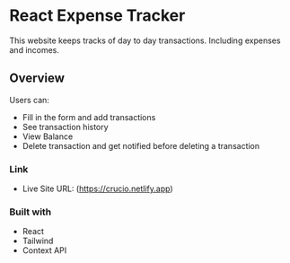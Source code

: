 # React Expense Tracker

This website keeps tracks of day to day transactions. Including expenses and incomes.




## Overview

Users can:

- Fill in the form and add transactions
- See transaction history
- View Balance
- Delete transaction and get notified before deleting a transaction




### Link

- Live Site URL: (https://crucio.netlify.app)



### Built with

- React
- Tailwind
- Context API





